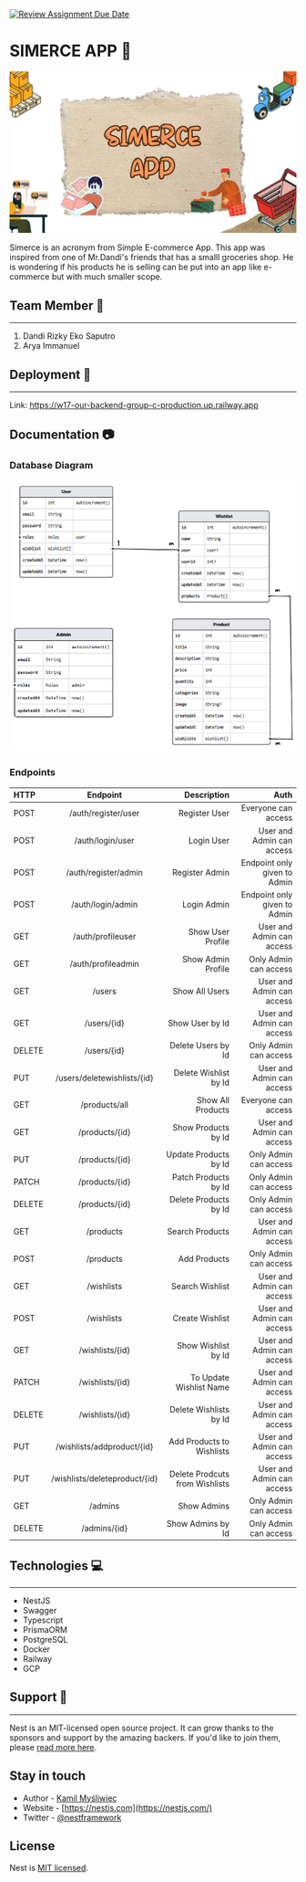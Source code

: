 [![Review Assignment Due Date](https://classroom.github.com/assets/deadline-readme-button-24ddc0f5d75046c5622901739e7c5dd533143b0c8e959d652212380cedb1ea36.svg)](https://classroom.github.com/a/3GK8eW1r)

# SIMERCE APP 🛒

![](/assets/simerce-app.png)

Simerce is an acronym from Simple E-commerce App. This app was inspired from one of Mr.Dandi's friends that has a smalll groceries shop. He is wondering if his products he is selling can be put into an app like e-commerce but with much smaller scope.

## Team Member 🤝

---

1. Dandi Rizky Eko Saputro
2. Arya Immanuel

## Deployment 🚀

---

Link: https://w17-our-backend-group-c-production.up.railway.app

## Documentation 📷

### Database Diagram

![Diagram Database](assets/diagram.png)

### Endpoints

| HTTP   |           Endpoint            |                    Description |                         Auth |
| :----- | :---------------------------: | -----------------------------: | ---------------------------: |
| POST   |      /auth/register/user      |                  Register User |          Everyone can access |
| POST   |       /auth/login/user        |                     Login User |    User and Admin can access |
| POST   |     /auth/register/admin      |                 Register Admin | Endpoint only given to Admin |
| POST   |       /auth/login/admin       |                    Login Admin | Endpoint only given to Admin |
| GET    |       /auth/profileuser       |              Show User Profile |    User and Admin can access |
| GET    |      /auth/profileadmin       |             Show Admin Profile |        Only Admin can access |
| GET    |            /users             |                 Show All Users |    User and Admin can access |
| GET    |          /users/{id}          |                Show User by Id |    User and Admin can access |
| DELETE |          /users/{id}          |             Delete Users by Id |        Only Admin can access |
| PUT    |  /users/deletewishlists/{id}  |          Delete Wishlist by Id |    User and Admin can access |
| GET    |         /products/all         |              Show All Products |          Everyone can access |
| GET    |        /products/{id}         |            Show Products by Id |    User and Admin can access |
| PUT    |        /products/{id}         |          Update Products by Id |        Only Admin can access |
| PATCH  |        /products/{id}         |           Patch Products by Id |        Only Admin can access |
| DELETE |        /products/{id}         |          Delete Products by Id |        Only Admin can access |
| GET    |           /products           |                Search Products |    User and Admin can access |
| POST   |           /products           |                   Add Products |        Only Admin can access |
| GET    |          /wishlists           |                Search Wishlist |    User and Admin can access |
| POST   |          /wishlists           |                Create Wishlist |    User and Admin can access |
| GET    |        /wishlists/{id}        |            Show Wishlist by Id |    User and Admin can access |
| PATCH  |        /wishlists/{id}        |        To Update Wishlist Name |    User and Admin can access |
| DELETE |        /wishlists/{id}        |         Delete Wishlists by Id |    User and Admin can access |
| PUT    |  /wishlists/addproduct/{id}   |      Add Products to Wishlists |    User and Admin can access |
| PUT    | /wishlists/deleteproduct/{id} | Delete Prodcuts from Wishlists |    User and Admin can access |
| GET    |            /admins            |                    Show Admins |        Only Admin can access |
| DELETE |         /admins/{id}          |              Show Admins by Id |        Only Admin can access |

## Technologies 💻

---

- NestJS
- Swagger
- Typescript
- PrismaORM
- PostgreSQL
- Docker
- Railway
- GCP

## Support 🙌

---

Nest is an MIT-licensed open source project. It can grow thanks to the sponsors and support by the amazing backers. If you'd like to join them, please [read more here](https://docs.nestjs.com/support).

## Stay in touch

- Author - [Kamil Myśliwiec](https://kamilmysliwiec.com)
- Website - [https://nestjs.com](https://nestjs.com/)
- Twitter - [@nestframework](https://twitter.com/nestframework)

## License

Nest is [MIT licensed](LICENSE).
